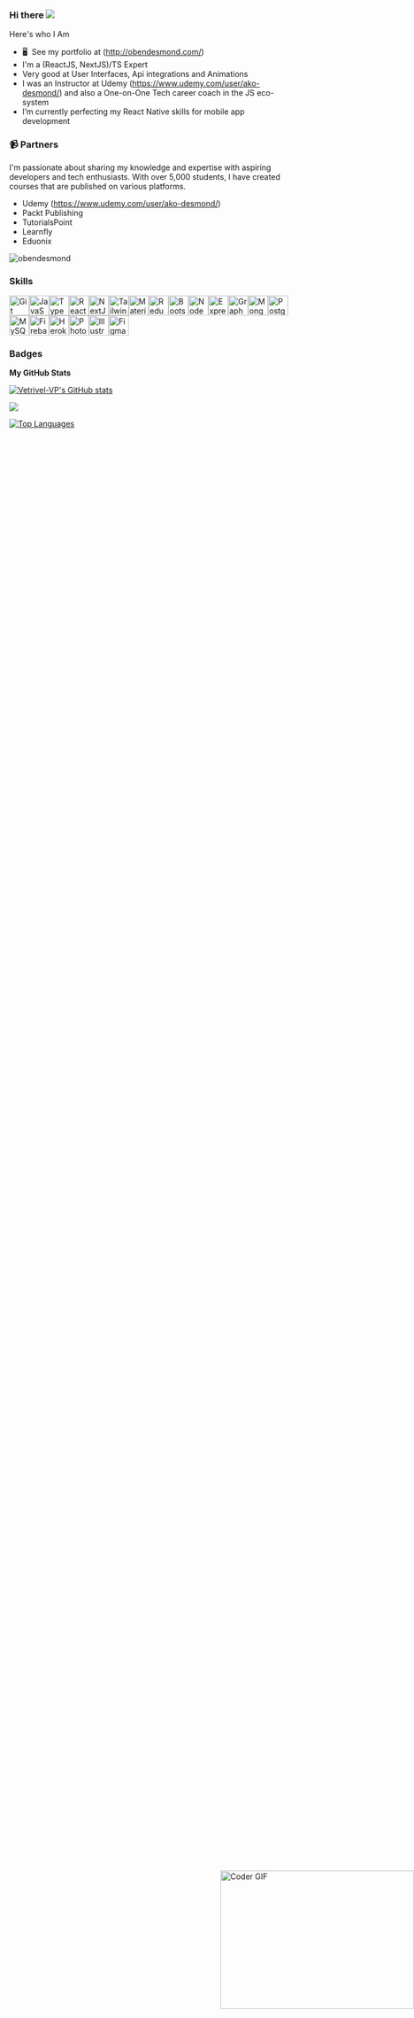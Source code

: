 ### <div align="left" >  Hi there ![](https://user-images.githubusercontent.com/18350557/176309783-0785949b-9127-417c-8b55-ab5a4333674e.gif) </div>

Here's who I Am

-  🖥️  See my portfolio at (http://obendesmond.com/)
-  I'm a (ReactJS, NextJS)/TS Expert
-  Very good at User Interfaces, Api integrations and Animations
-  I was an Instructor at Udemy (https://www.udemy.com/user/ako-desmond/) and also a One-on-One Tech career coach in the JS eco-system
-  I’m currently perfecting my React Native skills for mobile app development

### 📹 Partners
I'm passionate about sharing my knowledge and expertise with aspiring developers and tech enthusiasts. With over 5,000 students, I have created courses that are published on various platforms.
- Udemy (https://www.udemy.com/user/ako-desmond/)
- Packt Publishing
- TutorialsPoint
- Learnfly
- Eduonix 

<p align="left" style="position:absolute;right:0;bottom:300"> 
  <img alt="Coder GIF" height=250 width=350 src="https://cdn.dribbble.com/users/730703/screenshots/6581243/avento.gif" /> 
</p>

<p align="left"> <img src="https://komarev.com/ghpvc/?username=obendesmond&label=Profile%20views&color=F09333&style=flat" alt="obendesmond" /> </p>

### Skills


<p align="left">
<a href="https://git-scm.com/" target="_blank" rel="noreferrer"><img src="https://raw.githubusercontent.com/danielcranney/readme-generator/main/public/icons/skills/git-colored.svg" width="36" height="36" alt="Git" /></a><a href="https://developer.mozilla.org/en-US/docs/Web/JavaScript" target="_blank" rel="noreferrer"><img src="https://raw.githubusercontent.com/danielcranney/readme-generator/main/public/icons/skills/javascript-colored.svg" width="36" height="36" alt="JavaScript" /></a><a href="https://www.typescriptlang.org/" target="_blank" rel="noreferrer"><img src="https://raw.githubusercontent.com/danielcranney/readme-generator/main/public/icons/skills/typescript-colored.svg" width="36" height="36" alt="TypeScript" /></a><a href="https://reactjs.org/" target="_blank" rel="noreferrer"><img src="https://raw.githubusercontent.com/danielcranney/readme-generator/main/public/icons/skills/react-colored.svg" width="36" height="36" alt="React" /></a><a href="https://nextjs.org/docs" target="_blank" rel="noreferrer"><img src="https://raw.githubusercontent.com/danielcranney/readme-generator/main/public/icons/skills/nextjs-colored.svg" width="36" height="36" alt="NextJs" /></a><a href="https://tailwindcss.com/" target="_blank" rel="noreferrer"><img src="https://raw.githubusercontent.com/danielcranney/readme-generator/main/public/icons/skills/tailwindcss-colored.svg" width="36" height="36" alt="TailwindCSS" /></a><a href="https://mui.com/" target="_blank" rel="noreferrer"><img src="https://raw.githubusercontent.com/danielcranney/readme-generator/main/public/icons/skills/materialui-colored.svg" width="36" height="36" alt="Material UI" /></a><a href="https://redux.js.org/" target="_blank" rel="noreferrer"><img src="https://raw.githubusercontent.com/danielcranney/readme-generator/main/public/icons/skills/redux-colored.svg" width="36" height="36" alt="Redux" /></a><a href="https://getbootstrap.com/" target="_blank" rel="noreferrer"><img src="https://raw.githubusercontent.com/danielcranney/readme-generator/main/public/icons/skills/bootstrap-colored.svg" width="36" height="36" alt="Bootstrap" /></a><a href="https://nodejs.org/en/" target="_blank" rel="noreferrer"><img src="https://raw.githubusercontent.com/danielcranney/readme-generator/main/public/icons/skills/nodejs-colored.svg" width="36" height="36" alt="NodeJS" /></a><a href="https://expressjs.com/" target="_blank" rel="noreferrer"><img src="https://raw.githubusercontent.com/danielcranney/readme-generator/main/public/icons/skills/express-colored.svg" width="36" height="36" alt="Express" /></a><a href="https://graphql.org/" target="_blank" rel="noreferrer"><img src="https://raw.githubusercontent.com/danielcranney/readme-generator/main/public/icons/skills/graphql-colored.svg" width="36" height="36" alt="GraphQL" /></a><a href="https://www.mongodb.com/" target="_blank" rel="noreferrer"><img src="https://raw.githubusercontent.com/danielcranney/readme-generator/main/public/icons/skills/mongodb-colored.svg" width="36" height="36" alt="MongoDB" /></a><a href="https://www.postgresql.org/" target="_blank" rel="noreferrer"><img src="https://raw.githubusercontent.com/danielcranney/readme-generator/main/public/icons/skills/postgresql-colored.svg" width="36" height="36" alt="PostgreSQL" /></a><a href="https://www.mysql.com/" target="_blank" rel="noreferrer"><img src="https://raw.githubusercontent.com/danielcranney/readme-generator/main/public/icons/skills/mysql-colored.svg" width="36" height="36" alt="MySQL" /></a><a href="https://firebase.google.com/" target="_blank" rel="noreferrer"><img src="https://raw.githubusercontent.com/danielcranney/readme-generator/main/public/icons/skills/firebase-colored.svg" width="36" height="36" alt="Firebase" /></a><a href="https://www.heroku.com/" target="_blank" rel="noreferrer"><img src="https://raw.githubusercontent.com/danielcranney/readme-generator/main/public/icons/skills/heroku-colored.svg" width="36" height="36" alt="Heroku" /></a><a href="https://www.adobe.com/uk/products/photoshop.html" target="_blank" rel="noreferrer"><img src="https://raw.githubusercontent.com/danielcranney/readme-generator/main/public/icons/skills/photoshop-colored.svg" width="36" height="36" alt="Photoshop" /></a><a href="https://www.adobe.com/uk/products/illustrator.html" target="_blank" rel="noreferrer"><img src="https://raw.githubusercontent.com/danielcranney/readme-generator/main/public/icons/skills/illustrator-colored.svg" width="36" height="36" alt="Illustrator" /></a><a href="https://www.figma.com/" target="_blank" rel="noreferrer"><img src="https://raw.githubusercontent.com/danielcranney/readme-generator/main/public/icons/skills/figma-colored.svg" width="36" height="36" alt="Figma" /></a></p>


### Badges

<b>My GitHub Stats</b>

<a href="http://www.github.com/obendesmond"><img src="https://github-readme-stats.vercel.app/api?username=obendesmond&show_icons=true&hide=prs,&title_color=0891b2&text_color=ffffff&icon_color=0891b2&bg_color=1c1917&hide_border=true&show_icons=true" alt="Vetrivel-VP's GitHub stats" /></a>

<a href="http://www.github.com/obendesmond"><img src="https://github-readme-streak-stats.herokuapp.com/?user=obendesmond&stroke=ffffff&background=1c1917&ring=0891b2&fire=0891b2&currStreakNum=ffffff&currStreakLabel=0891b2&sideNums=ffffff&sideLabels=ffffff&dates=ffffff&hide_border=true" /></a>

<a href="https://github.com/obendesmond" align="left"><img src="https://github-readme-stats.vercel.app/api/top-langs/?username=obendesmond&langs_count=10&title_color=0891b2&text_color=ffffff&icon_color=0891b2&bg_color=1c1917&hide_border=true&locale=en&custom_title=Top%20%Languages" alt="Top Languages" /></a>


<!--
# Gifs

<img alt="Coder GIF" height=250 width=350 src="https://magiccopy.xyz/assets/images/hadder.gif" />
<br>
<img alt="Coder GIF" height=250 width=350 src="https://images.squarespace-cdn.com/content/v1/5769fc401b631bab1addb2ab/1541580611624-TE64QGKRJG8SWAIUS7NS/ke17ZwdGBToddI8pDm48kPoswlzjSVMM-SxOp7CV59BZw-zPPgdn4jUwVcJE1ZvWQUxwkmyExglNqGp0IvTJZamWLI2zvYWH8K3-s_4yszcp2ryTI0HqTOaaUohrI8PI6FXy8c9PWtBlqAVlUS5izpdcIXDZqDYvprRqZ29Pw0o/coding-freak.gif" />
<br>
<img alt="Coder GIF" height=250 width=350 src="https://cdn.dribbble.com/users/730703/screenshots/6581243/avento.gif" />
<br>
<img alt="Coder GIF" height=250 width=350 src="https://miro.medium.com/max/1360/0*7Q3yvSIv_t0ioJ-Z.gif" />
<br>
<img alt="Coder GIF" height=250 width=350 src="https://thumbs.gfycat.com/EvilNextDevilfish-small.gif" />
<br>
<img alt="Coder GIF" height=250 width=350 src="https://analyticsindiamag.com/wp-content/uploads/2018/12/developer-dribbble.gif" />
<br>
<img alt="Coder GIF" height=250 width=350 src="https://physicsgurukul.files.wordpress.com/2019/02/character-1.gif" />
<br>
<img alt="Coder GIF" height=250 width=350 src="https://cdn.dribbble.com/users/1187836/screenshots/6539429/programer.gif" />
<br>
<img alt="Coder GIF" height=200 width=350 src="https://raw.githubusercontent.com/TheDudeThatCode/TheDudeThatCode/master/Assets/Designer.gif" />
<br>
<img alt="Coder GIF" height=250 width=350 src="https://raw.githubusercontent.com/TheDudeThatCode/TheDudeThatCode/master/Assets/Developer.gif" />
-->


